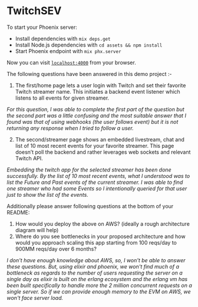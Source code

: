 # TwitchSEV

To start your Phoenix server:

  * Install dependencies with `mix deps.get`
  * Install Node.js dependencies with `cd assets && npm install`
  * Start Phoenix endpoint with `mix phx.server`

Now you can visit [`localhost:4000`](http://localhost:4000) from your browser.

The following questions have been answered in this demo project :-

1. The first/home page lets a user login with Twitch and set their favorite Twitch streamer name. This initiates a backend event listener which listens to all events for given streamer.

*For this question, I was able to complete the first part of the question but the second part was a little confusing and the most suitable answer that I found was that of using webhooks (the user follows event) but it is not returning any response when I tried to follow a user.*

2. The second/streamer page shows an embedded livestream, chat and list of 10 most recent events for your favorite streamer. This page doesn’t poll the backend and rather leverages web sockets and relevant Twitch API.

*Embedding the twitch app for the selected streamer has been done successfully. By the list of 10 most recent events, what I understood was to list the Future and Past events of the current streamer. I was able to find one streamer who had some Events so I intentionally queried for that user just to show the list of the events.*

Additionally please answer following questions at the bottom of your README:

1. How would you deploy the above on AWS? (ideally a rough architecture diagram will help)
2. Where do you see bottlenecks in your proposed architecture and how would you approach scaling this app starting from 100 reqs/day to 900MM reqs/day over 6 months?

*I don't have enough knowledge about AWS, so, I won't be able to answer these questions. But, using elixir and phoenix, we won't find much of a bottleneck as regards to the number of users requesting the server on a single day as elixir is built on the erlang ecosystem and the erlang vm has been built specifically to handle more the 2 million concurrent requests on a single server. So if we can provide enough memory to the EVM on AWS, we won't face server load.*
